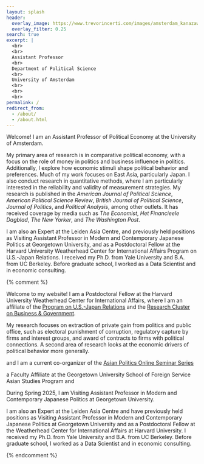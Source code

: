 ```yaml
---
layout: splash
header:
  overlay_image: https://www.trevorincerti.com/images/amsterdam_kanazawa.jpeg
  overlay_filter: 0.25
search: true
excerpt: |
  <br>
  <br>
  Assistant Professor
  <br>
  Department of Political Science
  <br>
  University of Amsterdam
  <br>
  <br>
  <br>
permalink: /
redirect_from: 
  - /about/
  - /about.html
---
```


Welcome! I am an Assistant Professor of Political Economy at the University of Amsterdam. 

My primary area of research is in comparative political economy, with a focus on the role of money in politics and business influence in politics. Additionally, I explore how economic stimuli shape political behavior and preferences. Much of my work focuses on East Asia, particularly Japan. I also conduct research in quantitative methods, where I am particularly interested in the reliability and validity of measurement strategies. My research is published in the *American Journal of Political Science*, *American Political Science Review*, *British Journal of Political Science*, *Journal of Politics*, and *Political Analysis*, among other outlets. It has received coverage by media such as *The Economist*, *Het Financieele Dagblad*, *The New Yorker*, and *The Washington Post*. 

I am also an Expert at the Leiden Asia Centre, and previously held positions as Visiting Assistant Professor in Modern and Contemporary Japanese Politics at Georgetown University, and as a Postdoctoral Fellow at the Harvard University Weatherhead Center for International Affairs Program on U.S.-Japan Relations. I received my Ph.D. from Yale University and B.A. from UC Berkeley. Before graduate school, I worked as a Data Scientist and in economic consulting. 


{% comment %}
  
 Welcome to my website! I am a Postdoctoral Fellow at the Harvard University Weatherhead Center for International Affairs, where I am an affiliate of the [Program on U.S.-Japan Relations](https://programs.wcfia.harvard.edu/us-japan) and the [Research Cluster on Business & Government](https://projects.iq.harvard.edu/wrc22-business-and-government).

My research focuses on extraction of private gain from politics and public office, such as electoral punishment of corruption, regulatory capture by firms and interest groups, and award of contracts to firms with political connections. A second area of research looks at the economic drivers of political behavior more generally.

and I am a current co-organizer of the [Asian Politics Online Seminar Series](https://aposs.cc)

a Faculty Affiliate at the Georgetown University School of Foreign Service Asian Studies Program and

During Spring 2025, I am Visiting Assistant Professor in Modern and Contemporary Japanese Politics at Georgetown University. 

I am also an Expert at the Leiden Asia Centre and have previously held positions as Visiting Assistant Professor in Modern and Contemporary Japanese Politics at Georgetown University and as a Postdoctoral Fellow at the Weatherhead Center for International Affairs at Harvard University. I received my Ph.D. from Yale University and B.A. from UC Berkeley. Before graduate school, I worked as a Data Scientist and in economic consulting. 


{% endcomment %}











